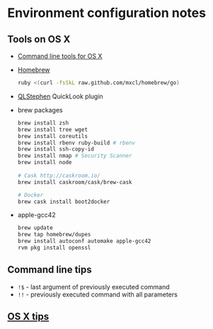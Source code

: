 # Environment configuration notes

## Tools on OS X

* [Command line tools for OS X](https://developer.apple.com/downloads/index.action)
* [Homebrew](http://mxcl.github.com/homebrew/)

    ```sh
    ruby <(curl -fsSkL raw.github.com/mxcl/homebrew/go)
    ```
* [QLStephen](http://whomwah.github.com/qlstephen/) QuickLook plugin

* brew packages

    ```sh
    brew install zsh
    brew install tree wget
    brew install coreutils
    brew install rbenv ruby-build # rbenv
    brew install ssh-copy-id
    brew install nmap # Security Scanner 
    brew install node
       
    # Cask http://caskroom.io/
    brew install caskroom/cask/brew-cask
    
    # Docker
    brew cask install boot2docker
    ```

* apple-gcc42

   ```sh
   brew update
   brew tap homebrew/dupes
   brew install autoconf automake apple-gcc42
   rvm pkg install openssl
   ```
    
## Command line tips

* `!$` - last argument of previously executed command
* `!!` - previously executed command with all parameters

## [OS X tips](https://github.com/yatskevich/dotfiles/wiki/OS-X)
